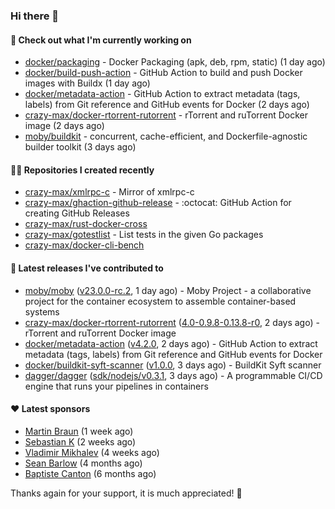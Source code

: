 ### Hi there 👋

#### 👷 Check out what I'm currently working on

- [docker/packaging](https://github.com/docker/packaging) - Docker Packaging (apk, deb, rpm, static) (1 day ago)
- [docker/build-push-action](https://github.com/docker/build-push-action) - GitHub Action to build and push Docker images with Buildx (1 day ago)
- [docker/metadata-action](https://github.com/docker/metadata-action) - GitHub Action to extract metadata (tags, labels) from Git reference and GitHub events for Docker (2 days ago)
- [crazy-max/docker-rtorrent-rutorrent](https://github.com/crazy-max/docker-rtorrent-rutorrent) - rTorrent and ruTorrent Docker image (2 days ago)
- [moby/buildkit](https://github.com/moby/buildkit) - concurrent, cache-efficient, and Dockerfile-agnostic builder toolkit (3 days ago)

#### 👨‍💻 Repositories I created recently

- [crazy-max/xmlrpc-c](https://github.com/crazy-max/xmlrpc-c) - Mirror of xmlrpc-c
- [crazy-max/ghaction-github-release](https://github.com/crazy-max/ghaction-github-release) - :octocat: GitHub Action for creating GitHub Releases
- [crazy-max/rust-docker-cross](https://github.com/crazy-max/rust-docker-cross)
- [crazy-max/gotestlist](https://github.com/crazy-max/gotestlist) - List tests in the given Go packages
- [crazy-max/docker-cli-bench](https://github.com/crazy-max/docker-cli-bench)

#### 🚀 Latest releases I've contributed to

- [moby/moby](https://github.com/moby/moby) ([v23.0.0-rc.2](https://github.com/moby/moby/releases/tag/v23.0.0-rc.2), 1 day ago) - Moby Project - a collaborative project for the container ecosystem to assemble container-based systems
- [crazy-max/docker-rtorrent-rutorrent](https://github.com/crazy-max/docker-rtorrent-rutorrent) ([4.0-0.9.8-0.13.8-r0](https://github.com/crazy-max/docker-rtorrent-rutorrent/releases/tag/4.0-0.9.8-0.13.8-r0), 2 days ago) - rTorrent and ruTorrent Docker image
- [docker/metadata-action](https://github.com/docker/metadata-action) ([v4.2.0](https://github.com/docker/metadata-action/releases/tag/v4.2.0), 2 days ago) - GitHub Action to extract metadata (tags, labels) from Git reference and GitHub events for Docker
- [docker/buildkit-syft-scanner](https://github.com/docker/buildkit-syft-scanner) ([v1.0.0](https://github.com/docker/buildkit-syft-scanner/releases/tag/v1.0.0), 3 days ago) - BuildKit Syft scanner
- [dagger/dagger](https://github.com/dagger/dagger) ([sdk/nodejs/v0.3.1](https://github.com/dagger/dagger/releases/tag/sdk/nodejs/v0.3.1), 3 days ago) - A programmable CI/CD engine that runs your pipelines in containers

#### ❤️ Latest sponsors
- [Martin Braun](https://github.com/s4ke) (1 week ago)
- [Sebastian K](https://github.com/skrollme) (2 weeks ago)
- [Vladimir Mikhalev](https://github.com/heyValdemar) (4 weeks ago)
- [Sean Barlow](https://github.com/woolrab6) (4 months ago)
- [Baptiste Canton](https://github.com/batmac) (6 months ago)

Thanks again for your support, it is much appreciated! 🙏
